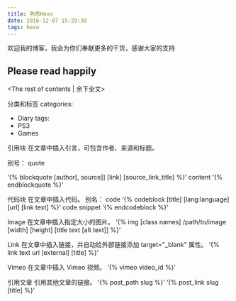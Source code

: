 ```yaml
---
title: 熟悉Hexo
date: 2016-12-07 15:29:30
tags: hexo
---
```


欢迎我的博客，我会为你们奉献更多的干货，感谢大家的支持
## Please read happily

<!-- more -->
<The rest of contents | 余下全文>

分类和标签
categories:
- Diary
tags:
- PS3
- Games

引用块
在文章中插入引言，可包含作者、来源和标题。

别号： quote

‘{% blockquote [author[, source]] [link] [source_link_title] %}’
content
‘{% endblockquote %}’


代码块
在文章中插入代码。
别名： code
‘{% codeblock [title] [lang:language] [url] [link text] %}‘
code snippet
’{% endcodeblock %}’

Image
在文章中插入指定大小的图片。
‘{% img [class names] /path/to/image [width] [height] [title text [alt text]] %}’


Link
在文章中插入链接，并自动给外部链接添加 target="_blank" 属性。
’{% link text url [external] [title] %}‘


Vimeo
在文章中插入 Vimeo 视频。
‘{% vimeo video_id %}’


引用文章
引用其他文章的链接。
‘{% post_path slug %}’
‘{% post_link slug [title] %}’


